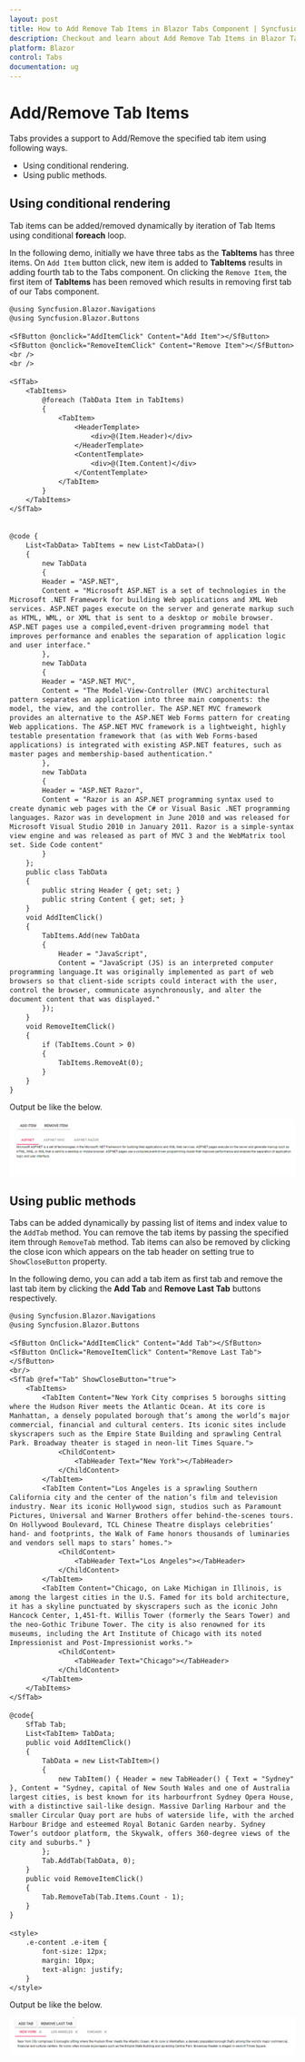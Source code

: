 ```yaml
---
layout: post
title: How to Add Remove Tab Items in Blazor Tabs Component | Syncfusion
description: Checkout and learn about Add Remove Tab Items in Blazor Tabs component of Syncfusion, and more details.
platform: Blazor
control: Tabs
documentation: ug
---
```


# Add/Remove Tab Items

Tabs provides a support to Add/Remove the specified tab item using following ways.

* Using conditional rendering.
* Using public methods.

## Using conditional rendering

Tab items can be added/removed dynamically by iteration of Tab Items using conditional **foreach** loop.

In the following demo, initially we have three tabs as the **TabItems** has three items. On `Add Item` button click, new item is added to **TabItems** results in adding fourth tab to the Tabs component. On clicking the `Remove Item`, the first item of **TabItems** has been removed which results in removing first tab of our Tabs component.

```cshtml
@using Syncfusion.Blazor.Navigations
@using Syncfusion.Blazor.Buttons

<SfButton @onclick="AddItemClick" Content="Add Item"></SfButton>
<SfButton @onclick="RemoveItemClick" Content="Remove Item"></SfButton>
<br />
<br />

<SfTab>
    <TabItems>
        @foreach (TabData Item in TabItems)
        {
            <TabItem>
                <HeaderTemplate>
                    <div>@(Item.Header)</div>
                </HeaderTemplate>
                <ContentTemplate>
                    <div>@(Item.Content)</div>
                </ContentTemplate>
            </TabItem>
        }
    </TabItems>
</SfTab>


@code {
    List<TabData> TabItems = new List<TabData>()
    {
        new TabData
        {
        Header = "ASP.NET",
        Content = "Microsoft ASP.NET is a set of technologies in the Microsoft .NET Framework for building Web applications and XML Web services. ASP.NET pages execute on the server and generate markup such as HTML, WML, or XML that is sent to a desktop or mobile browser. ASP.NET pages use a compiled,event-driven programming model that improves performance and enables the separation of application logic and user interface."
        },
        new TabData
        {
        Header = "ASP.NET MVC",
        Content = "The Model-View-Controller (MVC) architectural pattern separates an application into three main components: the model, the view, and the controller. The ASP.NET MVC framework provides an alternative to the ASP.NET Web Forms pattern for creating Web applications. The ASP.NET MVC framework is a lightweight, highly testable presentation framework that (as with Web Forms-based applications) is integrated with existing ASP.NET features, such as master pages and membership-based authentication."
        },
        new TabData
        {
        Header = "ASP.NET Razor",
        Content = "Razor is an ASP.NET programming syntax used to create dynamic web pages with the C# or Visual Basic .NET programming languages. Razor was in development in June 2010 and was released for Microsoft Visual Studio 2010 in January 2011. Razor is a simple-syntax view engine and was released as part of MVC 3 and the WebMatrix tool set. Side Code content"
        }
    };
    public class TabData
    {
        public string Header { get; set; }
        public string Content { get; set; }
    }
    void AddItemClick()
    {
        TabItems.Add(new TabData
        {
            Header = "JavaScript",
            Content = "JavaScript (JS) is an interpreted computer programming language.It was originally implemented as part of web browsers so that client-side scripts could interact with the user, control the browser, communicate asynchronously, and alter the document content that was displayed."
        });
    }
    void RemoveItemClick()
    {
        if (TabItems.Count > 0)
        {
            TabItems.RemoveAt(0);
        }
    }
}
```

Output be like the below.

![Dynamic Add/Remove TabItems using loop](../images/addRemoveItemUsingConditioalRendering.gif)

## Using public methods

Tabs can be added dynamically by passing list of items and index value to the `AddTab` method. You can remove the tab items by passing the specified item through `RemoveTab` method. Tab items can also be removed by clicking the close icon which appears on the tab header on setting true to `ShowCloseButton` property.

In the following demo, you can add a tab item as first tab and remove the last tab item by clicking the **Add Tab** and **Remove Last Tab** buttons respectively.

```cshtml
@using Syncfusion.Blazor.Navigations
@using Syncfusion.Blazor.Buttons

<SfButton OnClick="AddItemClick" Content="Add Tab"></SfButton>
<SfButton OnClick="RemoveItemClick" Content="Remove Last Tab"></SfButton>
<br/>
<SfTab @ref="Tab" ShowCloseButton="true">
    <TabItems>
        <TabItem Content="New York City comprises 5 boroughs sitting where the Hudson River meets the Atlantic Ocean. At its core is Manhattan, a densely populated borough that’s among the world’s major commercial, financial and cultural centers. Its iconic sites include skyscrapers such as the Empire State Building and sprawling Central Park. Broadway theater is staged in neon-lit Times Square.">
            <ChildContent>
                <TabHeader Text="New York"></TabHeader>
            </ChildContent>
        </TabItem>
        <TabItem Content="Los Angeles is a sprawling Southern California city and the center of the nation’s film and television industry. Near its iconic Hollywood sign, studios such as Paramount Pictures, Universal and Warner Brothers offer behind-the-scenes tours. On Hollywood Boulevard, TCL Chinese Theatre displays celebrities’ hand- and footprints, the Walk of Fame honors thousands of luminaries and vendors sell maps to stars’ homes.">
            <ChildContent>
                <TabHeader Text="Los Angeles"></TabHeader>
            </ChildContent>
        </TabItem>
        <TabItem Content="Chicago, on Lake Michigan in Illinois, is among the largest cities in the U.S. Famed for its bold architecture, it has a skyline punctuated by skyscrapers such as the iconic John Hancock Center, 1,451-ft. Willis Tower (formerly the Sears Tower) and the neo-Gothic Tribune Tower. The city is also renowned for its museums, including the Art Institute of Chicago with its noted Impressionist and Post-Impressionist works.">
            <ChildContent>
                <TabHeader Text="Chicago"></TabHeader>
            </ChildContent>
        </TabItem>
    </TabItems>
</SfTab>

@code{
    SfTab Tab;
    List<TabItem> TabData;
    public void AddItemClick()
    {
        TabData = new List<TabItem>()
        {
            new TabItem() { Header = new TabHeader() { Text = "Sydney" }, Content = "Sydney, capital of New South Wales and one of Australia largest cities, is best known for its harbourfront Sydney Opera House, with a distinctive sail-like design. Massive Darling Harbour and the smaller Circular Quay port are hubs of waterside life, with the arched Harbour Bridge and esteemed Royal Botanic Garden nearby. Sydney Tower’s outdoor platform, the Skywalk, offers 360-degree views of the city and suburbs." }
        };
        Tab.AddTab(TabData, 0);
    }
    public void RemoveItemClick()
    {
        Tab.RemoveTab(Tab.Items.Count - 1);
    }
}

<style>
    .e-content .e-item {
        font-size: 12px;
        margin: 10px;
        text-align: justify;
    }
</style>
```

Output be like the below.

![Dynamic Add/Remove TabItems using method](../images/addRemoveItemUsingMethod.png)